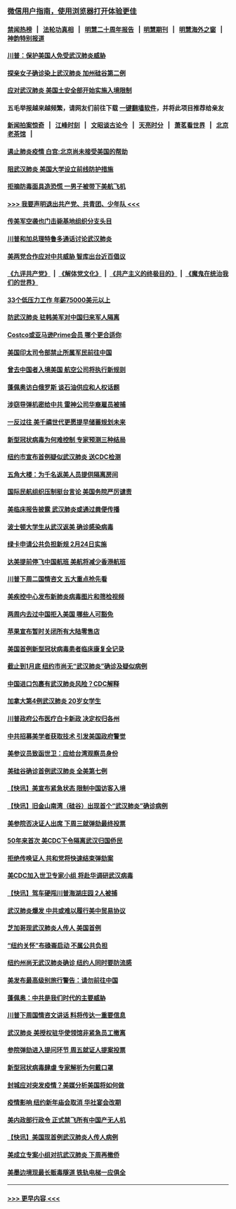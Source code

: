 ### [微信用户指南，使用浏览器打开体验更佳](https://github.com/gfw-breaker/banned-news1/blob/master/indexes/wechat-guide.md?t=0)
#### [禁闻热榜](热点新闻.md?t=0)  &nbsp;&nbsp;|&nbsp;&nbsp; [法轮功真相](https://github.com/gfw-breaker/truth/blob/master/README.md?t=0) &nbsp;&nbsp;|&nbsp;&nbsp; [明慧二十周年报告](https://github.com/gfw-breaker/mh-reports/blob/master/README.md?t=0) &nbsp;&nbsp;|&nbsp;&nbsp;[明慧期刊](https://github.com/gfw-breaker/mh-qikan) &nbsp;&nbsp;|&nbsp;&nbsp; [明慧海外之窗](https://github.com/gfw-breaker/mh-news/blob/master/README.md?t=0) &nbsp;&nbsp;|&nbsp;&nbsp; [神韵特别报道](https://github.com/gfw-breaker/mh-news/blob/master/shenyun.md?t=0)
#### [川普：保护美国人免受武汉肺炎威胁](../pages/nsc412/n11839718.md?t=02030911) 
#### [探亲女子确诊染上武汉肺炎 加州硅谷第二例](../pages/nsc412/n11839784.md?t=02030911) 
#### [应对武汉肺炎 美国土安全部开始实施入境限制](../pages/nsc412/n11839729.md?t=02030911) 
#### 五毛举报越来越频繁，请网友们前往下载 [一键翻墙软件](https://github.com/gfw-breaker/ssr-accounts)，并将此项目推荐给亲友
#### [新闻拍案惊奇](https://github.com/gfw-breaker/banned-news1/blob/master/pages/link4.md) &nbsp;&nbsp;|&nbsp;&nbsp; [江峰时刻](https://github.com/gfw-breaker/banned-news1/blob/master/pages/link4.md) &nbsp;&nbsp;|&nbsp;&nbsp; [文昭谈古论今](https://github.com/gfw-breaker/banned-news1/blob/master/pages/link4.md) &nbsp;&nbsp;|&nbsp;&nbsp; [天亮时分](https://github.com/gfw-breaker/banned-news1/blob/master/pages/link4.md) &nbsp;&nbsp;|&nbsp;&nbsp; [萧茗看世界](https://github.com/gfw-breaker/banned-news1/blob/master/pages/link4.md) &nbsp;&nbsp;|&nbsp;&nbsp; [北京老茶馆](https://github.com/gfw-breaker/banned-news1/blob/master/pages/link4.md) &nbsp;&nbsp;|&nbsp;&nbsp; 
#### [遏止肺炎疫情 白宫:北京尚未接受美国的帮助](../pages/nsc412/n11839660.md?t=02030911) 
#### [阻武汉肺炎 美国大学设立前线防护措施](../pages/nsc412/n11839479.md?t=02030911) 
#### [拒摘防毒面具造恐慌 一男子被带下美航飞机](../pages/nsc412/n11839455.md?t=02030911) 
#### [>>> 我要声明退出共产党、共青团、少年队 <<<](https://github.com/begood0513/goodnews/blob/master/quit/letter.md) 
#### [传美军空袭也门击毙基地组织分支头目](../pages/nsc412/n11839210.md?t=02030911) 
#### [川普和加总理特鲁多通话讨论武汉肺炎](../pages/nsc412/n11839128.md?t=02030911) 
#### [美两党合作应对中共威胁 智库出台近百倡议](../pages/nsc412/n11838437.md?t=02030911) 
#### [《九评共产党》](https://github.com/begood0513/9ping.md/blob/master/README.md) &nbsp;|&nbsp; [《解体党文化》](../../../../jtdwh.md/blob/master/README.md)  &nbsp;|&nbsp; [《共产主义的终极目的》](../../../../gczydzjmd.md/blob/master/README.md) &nbsp;|&nbsp; [《魔鬼在统治我们的世界》](../../../../mgztzwmdsj.md/blob/master/README.md) 
#### [33个低压力工作 年薪75000美元以上](../pages/nsc412/n11834441.md?t=02030911) 
#### [防武汉肺炎 驻韩美军对中国归来军人隔离](../pages/nsc412/n11838970.md?t=02030911) 
#### [Costco或亚马逊Prime会员 哪个更合适你](../pages/nsc412/n11834459.md?t=02030911) 
#### [美国印太司令部禁止所属军民前往中国](../pages/nsc412/n11838418.md?t=02030911) 
#### [曾去中国者入境美国 航空公司将执行新规则](../pages/nsc412/n11838375.md?t=02030911) 
#### [蓬佩奥访白俄罗斯 谈石油供应和人权话题](../pages/nsc412/n11838242.md?t=02030911) 
#### [涉窃导弹机密给中共 雷神公司华裔雇员被捕](../pages/nsc412/n11838129.md?t=02030911) 
#### [一反过往 美千禧世代更愿提早储蓄规划未来](../pages/nsc412/n11837601.md?t=02030911) 
#### [新型冠状病毒为何难控制 专家预测三种结局](../pages/nsc412/n11838002.md?t=02030911) 
#### [纽约市宣布首例疑似武汉肺炎 送CDC检测](../pages/nsc412/n11837852.md?t=02030911) 
#### [五角大楼：为千名返美人员提供隔离房间](../pages/nsc412/n11837831.md?t=02030911) 
#### [国际民航组织压制挺台言论 美国务院严厉谴责](../pages/nsc412/n11837791.md?t=02030911) 
#### [美临床报告披露 武汉肺炎或通过粪便传播](../pages/nsc412/n11837626.md?t=02030911) 
#### [波士顿大学生从武汉返美 确诊感染病毒](../pages/nsc412/n11837580.md?t=02030911) 
#### [绿卡申请公共负担新规 2月24日实施](../pages/nsc412/n11836634.md?t=02030911) 
#### [达美提前停飞中国航班 美航将减少香港航班](../pages/nsc412/n11837649.md?t=02030911) 
#### [川普下周二国情咨文 五大重点抢先看](../pages/nsc412/n11837512.md?t=02030911) 
#### [美疾控中心发布新肺炎病毒图片和筛检视频](../pages/nsc412/n11837491.md?t=02030911) 
#### [两周内去过中国拒入美国 哪些人可豁免](../pages/nsc412/n11837400.md?t=02030911) 
#### [苹果宣布暂时关闭所有大陆零售店](../pages/nsc412/n11837097.md?t=02030911) 
#### [美国首例新型冠状病毒患者临床康复全记录](../pages/nsc412/n11836513.md?t=02030911) 
#### [截止到1月底  纽约市尚无“武汉肺炎”确诊及疑似病例](../pages/nsc412/n11836657.md?t=02030911) 
#### [中国进口包裹有武汉肺炎风险？CDC解释](../pages/nsc412/n11836321.md?t=02030911) 
#### [加拿大第4例武汉肺炎 20岁女学生](../pages/nsc412/n11836537.md?t=02030911) 
#### [川普政府公布医疗白卡新政 决定权归各州](../pages/nsc412/n11836336.md?t=02030911) 
#### [中共招募美学者获取技术 引发美国政府警觉](../pages/nsc412/n11836277.md?t=02030911) 
#### [美参议员致函世卫：应给台湾观察员身份](../pages/nsc412/n11836183.md?t=02030911) 
#### [美硅谷确诊首例武汉肺炎 全美第七例](../pages/nsc412/n11836093.md?t=02030911) 
#### [【快讯】美宣布紧急状态 限制中国访客入境](../pages/nsc412/n11836030.md?t=02030911) 
#### [【快讯】旧金山南湾（硅谷）出现首个“武汉肺炎”确诊病例](../pages/nsc412/n11836084.md?t=02030911) 
#### [美参院否决证人出席 下周三就弹劾最终投票](../pages/nsc412/n11835900.md?t=02030911) 
#### [50年来首次 美CDC下令隔离武汉归国侨民](../pages/nsc412/n11835854.md?t=02030911) 
#### [拒绝传唤证人 共和党将快速结束弹劾案](../pages/nsc412/n11835573.md?t=02030911) 
#### [美CDC加入世卫专家小组 将赴华调研武汉病毒](../pages/nsc412/n11835584.md?t=02030911) 
#### [【快讯】驾车硬闯川普海湖庄园 2人被捕](../pages/nsc412/n11835785.md?t=02030911) 
#### [武汉肺炎爆发 中共或难以履行美中贸易协议](../pages/nsc412/n11834752.md?t=02030911) 
#### [芝加哥现武汉肺炎人传人 美国首例](../pages/nsc412/n11834730.md?t=02030911) 
#### [“纽约关怀”布碌崙启动  不属公共负担](../pages/nsc412/n11834269.md?t=02030911) 
#### [纽约州尚无武汉肺炎确诊  纽约人同时要防流感](../pages/nsc412/n11834247.md?t=02030911) 
#### [美发布最高级别旅行警告：请勿前往中国](../pages/nsc412/n11834038.md?t=02030911) 
#### [蓬佩奥：中共是我们时代的主要威胁](../pages/nsc412/n11833434.md?t=02030911) 
#### [川普下周国情咨文讲话 料将传达一重要信息](../pages/nsc412/n11833714.md?t=02030911) 
#### [武汉肺炎 美授权驻华使领馆非紧急员工撤离](../pages/nsc412/n11833604.md?t=02030911) 
#### [参院弹劾进入提问环节 周五就证人提案投票](../pages/nsc412/n11833522.md?t=02030911) 
#### [新型冠状病毒肆虐 专家解析为何戴口罩](../pages/nsc412/n11833332.md?t=02030911) 
#### [封城应对突发疫情？美媒分析美国将如何做](../pages/nsc412/n11831560.md?t=02030911) 
#### [疫情影响 纽约新年庙会取消 华社宴会改期](../pages/nsc412/n11831457.md?t=02030911) 
#### [美内政部行政令 正式禁飞所有中国产无人机](../pages/nsc412/n11833169.md?t=02030911) 
#### [【快讯】美国现首例武汉肺炎人传人病例](../pages/nsc412/n11833284.md?t=02030911) 
#### [美成立专案小组对抗武汉肺炎 下周再撤侨](../pages/nsc412/n11832839.md?t=02030911) 
#### [美墨边境现最长贩毒隧道 铁轨电梯一应俱全](../pages/nsc412/n11832928.md?t=02030911) 

----
#### [ >>> 更早内容 <<< ](../indexes/nsc412-earlier.md)
